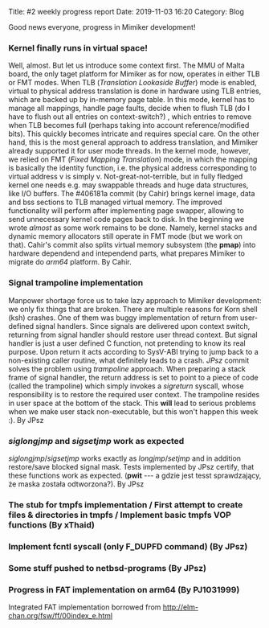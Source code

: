 Title: #2 weekly progress report
Date: 2019-11-03 16:20
Category: Blog

Good news everyone, progress in Mimiker development!

### Kernel finally runs in virtual space!

Well, almost. But let us introduce some context first. The MMU of
Malta board, the only taget platform for Mimiker as for now, operates
in either TLB or FMT modes. When TLB (*Translation Lookaside Buffer*)
mode is enabled, virtual to physical address translation is done in
hardware using TLB entries, which are backed up by in-memory page
table. In this mode, kernel has to manage all mappings, handle page
faults, decide when to flush TLB (do I have to flush out all entries
on context-switch?) , which entries to remove when TLB becomes full
(perhaps taking into account reference/modified bits). This quickly
becomes intricate and requires special care. On the other hand, this
is the most general approach to address translation, and Mimiker
already supported it for user mode threads. In the kernel mode,
however, we relied on FMT (*Fixed Mapping Translation*) mode, in which
the mapping is basically the identity function, i.e. the physical
address corresponding to virtual address v is simply
v. Not-great-not-terrible, but in fully fledged kernel one needs
e.g. may swappable threads and huge data structures, like I/O
buffers. The #406181a commit (by Cahir) brings kernel image, data and
bss sections to TLB managed virtual memory.  The improved
functionality will perform after implementing page swapper, allowing
to send unnecessary kernel code pages back to disk. In the beginning
we wrote *almost* as some work remains to be done. Namely, kernel
stacks and dynamic memory allocators still operate in FMT mode (but we
work on that).  Cahir's commit also splits virtual memory subsystem
(the **pmap**) into hardware dependend and intependend parts, what
prepares Mimiker to migrate do *arm64* platform. By Cahir.

###  Signal trampoline implementation

Manpower shortage force us to take lazy approach to Mimiker
development: we only fix things that are broken. There are multiple
reasons for Korn shell (ksh) crashes. One of them was buggy
implementation of return from user-defined signal handlers. Since
signals are delivered upon context switch, returning from signal
handler should restore user thread context. But signal handler is just
a user defined C function, not pretending to know its real
purpose. Upon return it acts according to SysV-ABI trying to jump back
to a non-existing caller routine, what definitely leads to a crash.
*JPsz* commit solves the problem using *trampoline* approach. When
preparing a stack frame of signal handler, the return address is set
to point to a piece of code (called the trampoline) which simply
invokes a *sigreturn* syscall, whose responsibility is to restore the
required user context. The trampoline resides in user space at the
bottom of the stack. This **will** lead to serious problems when we
make user stack non-executable, but this won't happen this week :). By JPsz

### *siglongjmp* and *sigsetjmp* work as expected

*siglongjmp*/*sigsetjmp* works exactly as *longjmp*/*setjmp* and in
 addition restore/save blocked signal mask. Tests implemented by JPsz
 certify, that these functions work as expected. (**pwit** --- a gdzie
 jest tesst sprawdzający, że maska została odtworzona?). By JPsz


### The stub for tmpfs implementation / First attempt to create files & directories in tmpfs / Implement basic tmpfs VOP functions (By xThaid)


### Implement fcntl syscall (only F_DUPFD command) (By JPsz)


### Some stuff pushed to netbsd-programs (By JPsz)


### Progress in FAT implementation on arm64 (By PJ1031999)

Integrated FAT implementation borrowed from
http://elm-chan.org/fsw/ff/00index_e.html
